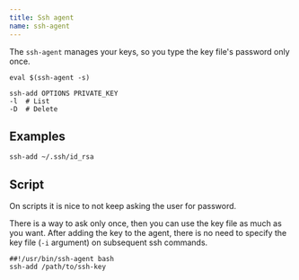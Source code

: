 ```yaml
---
title: Ssh agent
name: ssh-agent
---
```


The `ssh-agent` manages your keys,
so you type the key file's password only once.

```shell
eval $(ssh-agent -s)

ssh-add OPTIONS PRIVATE_KEY
-l  # List
-D  # Delete
```

## Examples

```shell
ssh-add ~/.ssh/id_rsa
```

## Script

On scripts it is nice to not keep asking the user for password.

There is a way to ask only once,
then you can use the key file as much as you want.
After adding the key to the agent,
there is no need to specify the key file (`-i` argument) on subsequent ssh commands.

```shell
##!/usr/bin/ssh-agent bash
ssh-add /path/to/ssh-key
```
